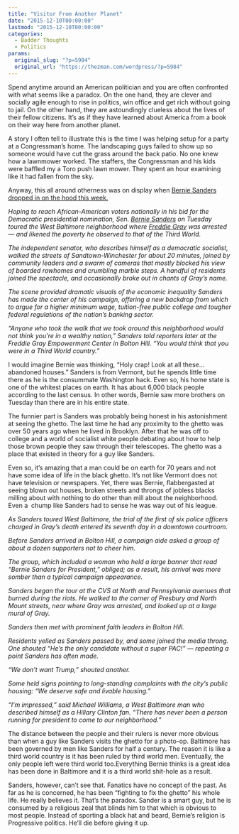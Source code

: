 ```yaml
---
title: "Visitor From Another Planet"
date: "2015-12-10T00:00:00"
lastmod: "2015-12-10T00:00:00"
categories:
  - Badder Thoughts
  - Politics
params:
  original_slug: "?p=5984"
  original_url: "https://thezman.com/wordpress/?p=5984"
---
```


Spend anytime around an American politician and you are often confronted
with what seems like a paradox. On the one hand, they are clever and
socially agile enough to rise in politics, win office and get rich
without going to jail. On the other hand, they are astoundingly clueless
about the lives of their fellow citizens. It’s as if they have learned
about America from a book on their way here from another planet.

A story I often tell to illustrate this is the time I was helping setup
for a party at a Congressman’s home. The landscaping guys failed to show
up so someone would have cut the grass around the back patio. No one
knew how a lawnmower worked. The staffers, the Congressman and his kids
were baffled my a Toro push lawn mower. They spent an hour examining
like it had fallen from the sky.

Anyway, this all around otherness was on display when <a
href="http://www.baltimoresun.com/news/maryland/politics/bs-md-sanders-baltimore-20151207-story.html"
rel="noopener" target="_blank">Bernie Sanders dropped in on the hood
this week.</a>

*Hoping to reach African-American voters nationally in his bid for the
Democratic presidential nomination, Sen. [Bernie
Sanders](http://www.baltimoresun.com/topic/politics-government/government/bernie-sanders-PEPLT005768-topic.html "Bernie Sanders")
on Tuesday toured the West Baltimore neighborhood where [Freddie
Gray](http://www.baltimoresun.com/news/maryland/freddie-gray/) was
arrested — and likened the poverty he observed to that of the Third
World.*

*The independent senator, who describes himself as a democratic
socialist, walked the streets of Sandtown-Winchester for about 20
minutes, joined by community leaders and a swarm of cameras that mostly
blocked his view of boarded rowhomes and crumbling marble steps. A
handful of residents joined the spectacle, and occasionally broke out in
chants of Gray’s name.*

*The scene provided dramatic visuals of the economic inequality Sanders
has made the center of his campaign, offering a new backdrop from which
to argue for a higher minimum wage, tuition-free public college and
tougher federal regulations of the nation’s banking sector.*

*“Anyone who took the walk that we took around this neighborhood would
not think you’re in a wealthy nation,” Sanders told reporters later at
the Freddie Gray Empowerment Center in Bolton Hill. “You would think
that you were in a Third World country.”*

I would imagine Bernie was thinking, “Holy crap! Look at all
these…abandoned houses.” Sanders is from Vermont, but he spends little
time there as he is the consummate Washington hack. Even so, his home
state is one of the whitest places on earth. It has about 6,000 black
people according to the last census. In other words, Bernie saw more
brothers on Tuesday than there are in his entire state.

The funnier part is Sanders was probably being honest in his
astonishment at seeing the ghetto. The last time he had any proximity to
the ghetto was over 50 years ago when he lived in Brooklyn. After that
he was off to college and a world of socialist white people debating
about how to help those brown people they saw through their telescopes.
The ghetto was a place that existed in theory for a guy like Sanders.

Even so, it’s amazing that a man could be on earth for 70 years and not
have some idea of life in the black ghetto. It’s not like Vermont does
not have television or newspapers. Yet, there was Bernie, flabbergasted
at seeing blown out houses, broken streets and throngs of jobless blacks
milling about with nothing to do other than mill about the neighborhood.
Even a  chump like Sanders had to sense he was way out of his league.

*As Sanders toured West Baltimore, the trial of the first of six police
officers charged in Gray’s death entered its seventh day in a downtown
courtroom.*

*Before Sanders arrived in Bolton Hill, a campaign aide asked a group of
about a dozen supporters not to cheer him.*

*The group, which included a woman who held a large banner that read
“Bernie Sanders for President,” obliged; as a result, his arrival was
more somber than a typical campaign appearance.*

*Sanders began the tour at the CVS at North and Pennsylvania avenues
that burned during the riots. He walked to the corner of Presbury and
North Mount streets, near where Gray was arrested, and looked up at a
large mural of Gray.*

*Sanders then met with prominent faith leaders in Bolton Hill.*

*Residents yelled as Sanders passed by, and some joined the media
throng. One shouted “He’s the only candidate without a super PAC!” —
repeating a point Sanders has often made.*

*“We don’t want Trump,” shouted another.*

*Some held signs pointing to long-standing complaints with the city’s
public housing: “We deserve safe and livable housing.”*

*“I’m impressed,” said Michael Williams, a West Baltimore man who
described himself as a Hillary Clinton fan. “There has never been a
person running for president to come to our neighborhood.”*

The distance between the people and their rulers is never more obvious
than when a guy like Sanders visits the ghetto for a photo-op. Baltimore
has been governed by men like Sanders for half a century. The reason it
is like a third world country is it has been ruled by third world men.
Eventually, the only people left were third world too.Everything Bernie
thinks is a great idea has been done in Baltimore and it is a third
world shit-hole as a result.

Sanders, however, can’t see that. Fanatics have no concept of the past.
As far as he is concerned, he has been “fighting to fix the ghetto” his
whole life. He really believes it. That’s the paradox. Sander is a smart
guy, but he is consumed by a religious zeal that blinds him to that
which is obvious to most people. Instead of sporting a black hat and
beard, Bernie’s religion is Progressive politics. He’ll die before
giving it up.
